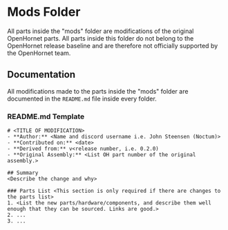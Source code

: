 # Mods Folder

All parts inside the "mods" folder are modifications of the original OpenHornet parts. All parts inside this folder do not belong to the OpenHornet release baseline and are therefore not officially supported by the OpenHornet team.

## Documentation
All modifications made to the parts inside the "mods" folder are documented in the `README.md` file inside every folder.

### README.md Template
```
# <TITLE OF MODIFICATION>
- **Author:** <Name and discord username i.e. John Steensen (Noctum)>
- **Contributed on:** <date>
- **Derived from:** v<release number, i.e. 0.2.0)
- **Original Assembly:** <List OH part number of the original assembly.>

## Summary
<Describe the change and why>

### Parts List <This section is only required if there are changes to the parts list>
1. <List the new parts/hardware/components, and describe them well enough that they can be sourced. Links are good.>
2. ...
3. ...
```

